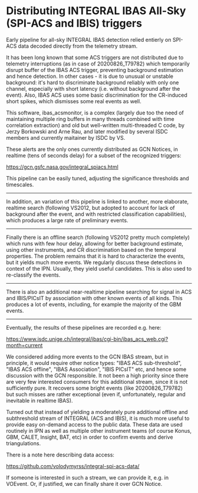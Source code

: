 # Distributing INTEGRAL IBAS All-Sky (SPI-ACS and IBIS) triggers

Early pipeline for all-sky INTEGRAL IBAS detection relied entierly on SPI-ACS data decoded directly from the telemetry stream.

It has been long known that some ACS triggers are not distributed due to telemetry interruptions (as in case of 20200826_T79782) which temporarily disrupt buffer of the IBAS ACS trigger, preventing background estimation and hence detection.  In other cases - it is due to unusual or unstable background: it's hard to discriminate background reliably with only one channel,  especially with short latency (i.e. without background after the event). Also, IBAS ACS uses some basic discrimination for the CR-induced short spikes, which dismisses some real events as well.

This software, ibas_acsmonitor, is a complex (largely due too the need of maintaining multiple ring buffers in many threads combined with time correlation extraction) and old but well-written multi-threaded C code, by Jerzy Borkowski and Arne Rau, and later modified by several ISDC members and currently maitainer by ISDC by VS.

These alerts are the only ones currently distributed as GCN Notices, in realtime (tens of seconds delay) for a subset of the recognized triggers:

https://gcn.gsfc.nasa.gov/integral_spiacs.html

This pipeline can be easily tuned, adjusting the significance thresholds and timescales. 

* * *

In addition, an variation of this pipeline is linked to another, more elaborate, realtime search (following VS2012, but adopted to account for lack of background after the event, and with restricted classification capabilities), which produces a large rate of preliminary events.

* * *

Finally there is an offline search (following VS2012 pretty much completely) which runs with few hour delay, allowing for better background estimate, using other instruments, and CR discrimination based on the temporal properties.
The problem remains that it is hard to characterize the events, but it yields much more events.
We regularly discuss these detections in context of the IPN. Usually, they yield useful candidates.
This is also used to re-classify the events.

* * *

There is also an additional near-realtime pipeline searching for signal in ACS and IBIS/PICsIT by association with other known events of all kinds. This produces a lot of events, including, for example the majority of the GBM events. 

* * *

Eventually, the results of these pipelines are recorded e.g. here:

https://www.isdc.unige.ch/integral/ibas/cgi-bin/ibas_acs_web.cgi?month=current

We considered adding more events to the GCN IBAS stream, but in principle, it would require other notice types: "IBAS ACS sub-threshold", "IBAS ACS offline", "IBAS Association", "IBIS PICsIT" etc, and hence some discussion with the GCN responsible.
It not been a high priority since there are very few interested consumers for this additional stream, since it is not sufficiently pure. It recovers some bright events (like 20200826_T79782) but such misses are rather exceptional (even if, unfortunately, regular and inevitable in realtime IBAS).

Turned out that instead of yielding a moderately pure additional offline and subthreshold stream of INTEGRAL (ACS and IBIS), it is much more useful to provide easy on-demand access to the public data.
These data are used routinely in IPN as well as multiple other instrument teams (of course Konus, GBM, CALET, Insight, BAT, etc) in order to confirm events and derive triangulations.

There is a note here describing data access:

https://github.com/volodymyrss/integral-spi-acs-data/

If someone is interested in such a stream, we can provide it, e.g. in VOEvent. Or, if justified, we can finally share it over GCN Notice.

